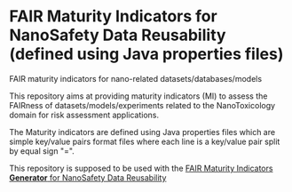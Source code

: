 # FAIR Maturity Indicators for NanoSafety Data Reusability (defined using Java properties files)
FAIR maturity indicators for nano-related datasets/databases/models

This repository aims at providing maturity indicators (MI) to assess the FAIRness of datasets/models/experiments related to the NanoToxicology domain for risk assessment applications.

The Maturity indicators are defined using Java properties files which are simple key/value pairs format files where each line is a key/value pair split by equal sign "=".

This repository is supposed to be used with the [FAIR Maturity Indicators **Generator** for NanoSafety Data Reusability](https://github.com/NSDRA/fair-maturity-indicators-generator)

